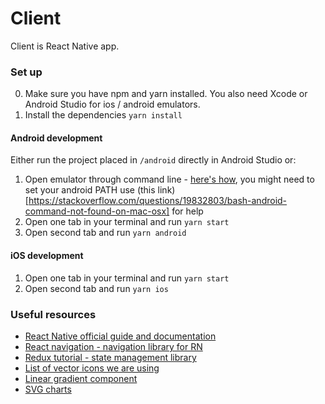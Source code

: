 # Client
Client is React Native app.

### Set up
0. Make sure you have npm and yarn installed. You also need Xcode or Android Studio for ios / android emulators.
1. Install the dependencies `yarn install`

#### Android development
Either run the project placed in `/android` directly in Android Studio or:
1. Open emulator through command line - [here's how](https://stackoverflow.com/questions/4974568/how-do-i-launch-the-android-emulator-from-the-command-line), you might need to set your android PATH use (this link)[https://stackoverflow.com/questions/19832803/bash-android-command-not-found-on-mac-osx] for help
2. Open one tab in your terminal and run `yarn start`
3. Open second tab and run `yarn android`

#### iOS development
1. Open one tab in your terminal and run `yarn start`
2. Open second tab and run `yarn ios`

### Useful resources
* [React Native official guide and documentation](https://facebook.github.io/react-native/)
* [React navigation - navigation library for RN](https://reactnavigation.org/)
* [Redux tutorial - state management library](https://redux.js.org/basics)
* [List of vector icons we are using](https://oblador.github.io/react-native-vector-icons/)
* [Linear gradient component](https://github.com/react-native-community/react-native-linear-gradient)
* [SVG charts](https://github.com/JesperLekland/react-native-svg-charts)
